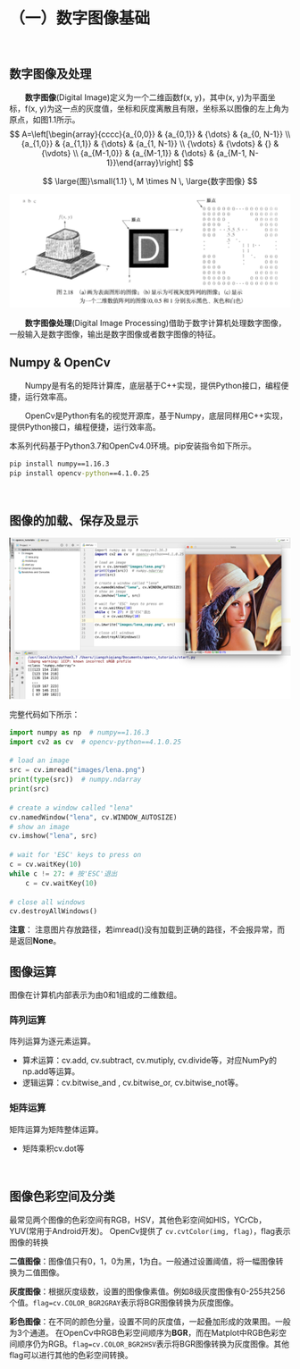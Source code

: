 
# （一）数字图像基础
<br/>

## 数字图像及处理
&emsp;&emsp;**数字图像**(Digital Image)定义为一个二维函数f(x, y)，其中(x, y)为平面坐标，f(x, y)为这一点的灰度值，坐标和灰度离散且有限，坐标系以图像的左上角为原点，如图1.1所示。
$$
A=\left[\begin{array}{cccc}{a_{0,0}} & {a_{0,1}} & {\dots} & {a_{0, N-1}} \\ {a_{1,0}} & {a_{1,1}} & {\dots} & {a_{1, N-1}} \\ {\vdots} & {\vdots} & {} & {\vdots} \\ {a_{M-1,0}} & {a_{M-1,1}} & {\dots} & {a_{M-1, N-1}}\end{array}\right]
$$

$$
\large{图}\small{1.1} \,  M \times N \, \large{数字图像}
$$


!["D"数字图像示意图](https://raw.githubusercontent.com/JerryQiang/series/master/data_image_processing/res/imgs/Article1_DigitalImageFoundation/D_digital_image_illustration.png)

&emsp;&emsp;**数字图像处理**(Digital Image Processing)借助于数字计算机处理数字图像，一般输入是数字图像，输出是数字图像或者数字图像的特征。
<br/>

## Numpy & OpenCv
&emsp;&emsp;Numpy是有名的矩阵计算库，底层基于C++实现，提供Python接口，编程便捷，运行效率高。

&emsp;&emsp;OpenCv是Python有名的视觉开源库，基于Numpy，底层同样用C++实现，提供Python接口，编程便捷，运行效率高。

本系列代码基于Python3.7和OpenCv4.0环境。pip安装指令如下所示。

```cmd
pip install numpy==1.16.3
pip install opencv-python==4.1.0.25 
```
<br/>


## 图像的加载、保存及显示

![实验结果](https://raw.githubusercontent.com/JerryQiang/series/master/data_image_processing/res/imgs/Article1_DigitalImageFoundation/result.png)

完整代码如下所示：

```python
import numpy as np  # numpy==1.16.3
import cv2 as cv  # opencv-python==4.1.0.25

# load an image
src = cv.imread("images/lena.png")
print(type(src))  # numpy.ndarray
print(src)

# create a window called "lena"
cv.namedWindow("lena", cv.WINDOW_AUTOSIZE)
# show an image
cv.imshow("lena", src)

# wait for 'ESC' keys to press on
c = cv.waitKey(10)
while c != 27: # 按'ESC'退出
    c = cv.waitKey(10)

# close all windows
cv.destroyAllWindows()
```

**注意**：
注意图片存放路径，若imread()没有加载到正确的路径，不会报异常，而是返回**None**。
<br/>

## 图像运算
图像在计算机内部表示为由0和1组成的二维数组。
### 阵列运算
阵列运算为逐元素运算。
- 算术运算：cv.add, cv.subtract, cv.mutiply, cv.divide等，对应NumPy的np.add等运算。
- 逻辑运算：cv.bitwise_and , cv.bitwise_or, cv.bitwise_not等。

### 矩阵运算
矩阵运算为矩阵整体运算。
- 矩阵乘积cv.dot等

<br/>

## 图像色彩空间及分类
最常见两个图像的色彩空间有RGB，HSV，其他色彩空间如HIS，YCrCb，YUV(常用于Android开发)。
OpenCv提供了 `cv.cvtColor(img, flag)`，flag表示图像的转换

**二值图像**：图像值只有0，1，0为黑，1为白。一般通过设置阈值，将一幅图像转换为二值图像。

**灰度图像**：根据灰度级数，设置的图像像素值。例如8级灰度图像有0-255共256个值。`flag=cv.COLOR_BGR2GRAY`表示将BGR图像转换为灰度图像。

**彩色图像**：在不同的颜色分量，设置不同的灰度值，一起叠加形成的效果图。一般为3个通道。
在OpenCv中RGB色彩空间顺序为**BGR**，而在Matplot中RGB色彩空间顺序仍为RGB。`flag=cv.COLOR_BGR2HSV`表示将BGR图像转换为灰度图像。其他flag可以进行其他的色彩空间转换。


